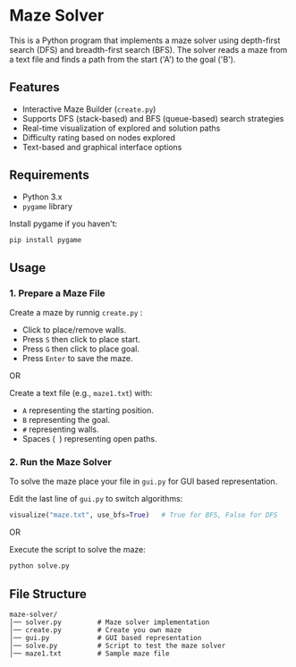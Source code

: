 # Maze Solver

This is a Python program that implements a maze solver using depth-first search (DFS) and breadth-first search (BFS). The solver reads a maze from a text file and finds a path from the start ('A') to the goal ('B').

## Features
- Interactive Maze Builder (`create.py`)
- Supports DFS (stack-based) and BFS (queue-based) search strategies
-  Real-time visualization of explored and solution paths
- Difficulty rating based on nodes explored
- Text-based and graphical interface options
## Requirements
- Python 3.x
- `pygame` library  

Install pygame if you haven't:
```bash
pip install pygame
```

## Usage

### 1. Prepare a Maze File
Create a maze by runnig `create.py` :  

- Click to place/remove walls.
- Press `S` then click to place start.
- Press `G` then click to place goal.
- Press `Enter` to save the maze.  

OR

Create a text file (e.g., `maze1.txt`) with:

- `A` representing the starting position.
- `B` representing the goal.
- `#` representing walls.
- Spaces (` `) representing open paths.

### 2. Run the Maze Solver
To solve the maze place your file in `gui.py` for GUI based representation.  

Edit the last line of `gui.py` to switch algorithms:
```py
visualize("maze.txt", use_bfs=True)   # True for BFS, False for DFS
```

OR

Execute the script to solve the maze:
```sh
python solve.py
```

## File Structure
```
maze-solver/
│── solver.py         # Maze solver implementation
│── create.py         # Create you own maze
│── gui.py            # GUI based representation
│── solve.py          # Script to test the maze solver
│── maze1.txt         # Sample maze file
```
